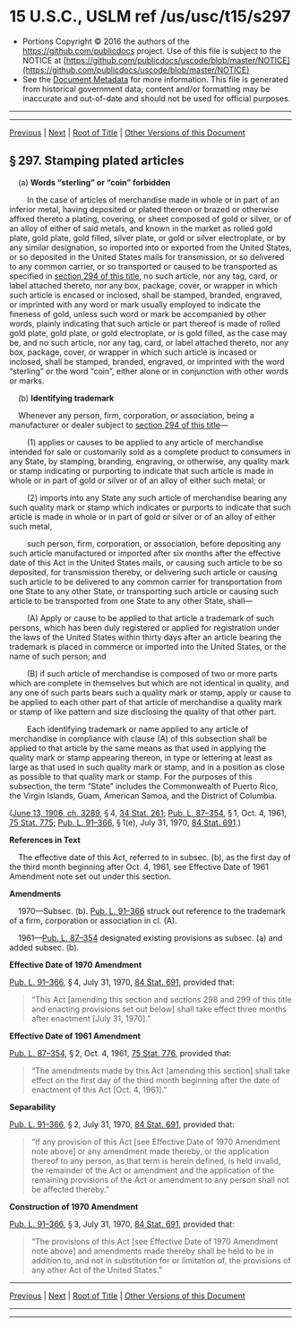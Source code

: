---
---

# 15 U.S.C., USLM ref /us/usc/t15/s297

* Portions Copyright © 2016 the authors of the https://github.com/publicdocs project.
  Use of this file is subject to the NOTICE at [https://github.com/publicdocs/uscode/blob/master/NOTICE](https://github.com/publicdocs/uscode/blob/master/NOTICE)
* See the [Document Metadata](././../../../..//README.md) for more information.
  This file is generated from historical government data; content and/or formatting may be inaccurate and out-of-date and should not be used for official purposes.

----------
----------

[Previous](./../../../..//us/usc/t15/ch8/m__us_usc_t15_s296.md) | [Next](./../../../..//us/usc/t15/ch8/m__us_usc_t15_s298.md) | [Root of Title](./../../../../) | [Other Versions of this Document](https://publicdocs.github.io/go/links?ns=uslm&ref=%2Fus%2Fusc%2Ft15%2Fs297)

## § 297. Stamping plated articles

    (a) __Words “sterling” or “coin” forbidden__ 

        In the case of articles of merchandise made in whole or in part of an inferior metal, having deposited or plated thereon or brazed or otherwise affixed thereto a plating, covering, or sheet composed of gold or silver, or of an alloy of either of said metals, and known in the market as rolled gold plate, gold plate, gold filled, silver plate, or gold or silver electroplate, or by any similar designation, so imported into or exported from the United States, or so deposited in the United States mails for transmission, or so delivered to any common carrier, or so transported or caused to be transported as specified in [section 294 of this title][/us/usc/t15/s294], no such article, nor any tag, card, or label attached thereto, nor any box, package, cover, or wrapper in which such article is encased or inclosed, shall be stamped, branded, engraved, or imprinted with any word or mark usually employed to indicate the fineness of gold, unless such word or mark be accompanied by other words, plainly indicating that such article or part thereof is made of rolled gold plate, gold plate, or gold electroplate, or is gold filled, as the case may be, and no such article, nor any tag, card, or label attached thereto, nor any box, package, cover, or wrapper in which such article is incased or inclosed, shall be stamped, branded, engraved, or imprinted with the word “sterling” or the word “coin”, either alone or in conjunction with other words or marks.

    (b) __Identifying trademark__ 

    Whenever any person, firm, corporation, or association, being a manufacturer or dealer subject to [section 294 of this title][/us/usc/t15/s294]—

        (1) applies or causes to be applied to any article of merchandise intended for sale or customarily sold as a complete product to consumers in any State, by stamping, branding, engraving, or otherwise, any quality mark or stamp indicating or purporting to indicate that such article is made in whole or in part of gold or silver or of an alloy of either such metal; or

        (2) imports into any State any such article of merchandise bearing any such quality mark or stamp which indicates or purports to indicate that such article is made in whole or in part of gold or silver or of an alloy of either such metal,

        such person, firm, corporation, or association, before depositing any such article manufactured or imported after six months after the effective date of this Act in the United States mails, or causing such article to be so deposited, for transmission thereby, or delivering such article or causing such article to be delivered to any common carrier for transportation from one State to any other State, or transporting such article or causing such article to be transported from one State to any other State, shall—

        (A) Apply or cause to be applied to that article a trademark of such persons, which has been duly registered or applied for registration under the laws of the United States within thirty days after an article bearing the trademark is placed in commerce or imported into the United States, or the name of such person; and

        (B) if such article of merchandise is composed of two or more parts which are complete in themselves but which are not identical in quality, and any one of such parts bears such a quality mark or stamp, apply or cause to be applied to each other part of that article of merchandise a quality mark or stamp of like pattern and size disclosing the quality of that other part.

        Each identifying trademark or name applied to any article of merchandise in compliance with clause (A) of this subsection shall be applied to that article by the same means as that used in applying the quality mark or stamp appearing thereon, in type or lettering at least as large as that used in such quality mark or stamp, and in a position as close as possible to that quality mark or stamp. For the purposes of this subsection, the term “State” includes the Commonwealth of Puerto Rico, the Virgin Islands, Guam, American Samoa, and the District of Columbia.

([June 13, 1906, ch. 3289][/us/act/1906-06-13/ch3289], § 4, [34 Stat. 261][/us/stat/34/261]; [Pub. L. 87–354][/us/pl/87/354], § 1, Oct. 4, 1961, [75 Stat. 775][/us/stat/75/775]; [Pub. L. 91–366][/us/pl/91/366], § 1(e), July 31, 1970, [84 Stat. 691][/us/stat/84/691].)

 __References in Text__ 

    The effective date of this Act, referred to in subsec. (b), as the first day of the third month beginning after Oct. 4, 1961, see Effective Date of 1961 Amendment note set out under this section.

 __Amendments__ 

    1970—Subsec. (b). [Pub. L. 91–366][/us/pl/91/366] struck out reference to the trademark of a firm, corporation or association in cl. (A).

    1961—[Pub. L. 87–354][/us/pl/87/354] designated existing provisions as subsec. (a) and added subsec. (b).

 __Effective Date of 1970 Amendment__ 

[Pub. L. 91–366][/us/pl/91/366], § 4, July 31, 1970, [84 Stat. 691][/us/stat/84/691], provided that: 

> “This Act \[amending this section and sections 298 and 299 of this title and enacting provisions set out below\] shall take effect three months after enactment \[July 31, 1970\].”

 __Effective Date of 1961 Amendment__ 

[Pub. L. 87–354][/us/pl/87/354], § 2, Oct. 4, 1961, [75 Stat. 776][/us/stat/75/776], provided that: 

> “The amendments made by this Act \[amending this section\] shall take effect on the first day of the third month beginning after the date of enactment of this Act \[Oct. 4, 1961\].”

 __Separability__ 

[Pub. L. 91–366][/us/pl/91/366], § 2, July 31, 1970, [84 Stat. 691][/us/stat/84/691], provided that: 

> “If any provision of this Act \[see Effective Date of 1970 Amendment note above\] or any amendment made thereby, or the application thereof to any person, as that term is herein defined, is held invalid, the remainder of the Act or amendment and the application of the remaining provisions of the Act or amendment to any person shall not be affected thereby.”

 __Construction of 1970 Amendment__ 

[Pub. L. 91–366][/us/pl/91/366], § 3, July 31, 1970, [84 Stat. 691][/us/stat/84/691], provided that: 

> “The provisions of this Act \[see Effective Date of 1970 Amendment note above\] and amendments made thereby shall be held to be in addition to, and not in substitution for or limitation of, the provisions of any other Act of the United States.”

----------

[Previous](./../../../..//us/usc/t15/ch8/m__us_usc_t15_s296.md) | [Next](./../../../..//us/usc/t15/ch8/m__us_usc_t15_s298.md) | [Root of Title](./../../../../) | [Other Versions of this Document](https://publicdocs.github.io/go/links?ns=uslm&ref=%2Fus%2Fusc%2Ft15%2Fs297)

----------
----------

[/us/usc/t15/s294]: https://publicdocs.github.io/go/links?ns=uslm&ref=%2Fus%2Fusc%2Ft15%2Fs294
[/us/usc/t15/s294]: https://publicdocs.github.io/go/links?ns=uslm&ref=%2Fus%2Fusc%2Ft15%2Fs294
[/us/act/1906-06-13/ch3289]: https://publicdocs.github.io/go/links?ns=uslm&ref=%2Fus%2Fact%2F1906-06-13%2Fch3289
[/us/stat/34/261]: https://publicdocs.github.io/go/links?ns=uslm&ref=%2Fus%2Fstat%2F34%2F261
[/us/pl/87/354]: https://publicdocs.github.io/go/links?ns=uslm&ref=%2Fus%2Fpl%2F87%2F354
[/us/stat/75/775]: https://publicdocs.github.io/go/links?ns=uslm&ref=%2Fus%2Fstat%2F75%2F775
[/us/pl/91/366]: https://publicdocs.github.io/go/links?ns=uslm&ref=%2Fus%2Fpl%2F91%2F366
[/us/stat/84/691]: https://publicdocs.github.io/go/links?ns=uslm&ref=%2Fus%2Fstat%2F84%2F691
[/us/pl/91/366]: https://publicdocs.github.io/go/links?ns=uslm&ref=%2Fus%2Fpl%2F91%2F366
[/us/pl/87/354]: https://publicdocs.github.io/go/links?ns=uslm&ref=%2Fus%2Fpl%2F87%2F354
[/us/pl/91/366]: https://publicdocs.github.io/go/links?ns=uslm&ref=%2Fus%2Fpl%2F91%2F366
[/us/stat/84/691]: https://publicdocs.github.io/go/links?ns=uslm&ref=%2Fus%2Fstat%2F84%2F691
[/us/pl/87/354]: https://publicdocs.github.io/go/links?ns=uslm&ref=%2Fus%2Fpl%2F87%2F354
[/us/stat/75/776]: https://publicdocs.github.io/go/links?ns=uslm&ref=%2Fus%2Fstat%2F75%2F776
[/us/pl/91/366]: https://publicdocs.github.io/go/links?ns=uslm&ref=%2Fus%2Fpl%2F91%2F366
[/us/stat/84/691]: https://publicdocs.github.io/go/links?ns=uslm&ref=%2Fus%2Fstat%2F84%2F691
[/us/pl/91/366]: https://publicdocs.github.io/go/links?ns=uslm&ref=%2Fus%2Fpl%2F91%2F366
[/us/stat/84/691]: https://publicdocs.github.io/go/links?ns=uslm&ref=%2Fus%2Fstat%2F84%2F691


